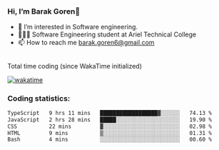 ###  Hi, I’m Barak Goren👋
- 👀 I’m interested in Software engineering.
- 👨🏼‍🎓 Software Engineering student at Ariel Technical College
- 📫 How to reach me barak.goren6@gmail.com
##
Total time coding (since WakaTime initialized)

[![wakatime](https://wakatime.com/badge/user/5cc5ec80-a806-4ca2-a704-db29274e48cd.svg)](https://wakatime.com/@5cc5ec80-a806-4ca2-a704-db29274e48cd)

   
### Coding statistics:

<!--START_SECTION:waka-->

```txt
TypeScript   9 hrs 11 mins   ██████████████████▓░░░░░░   74.13 %
JavaScript   2 hrs 28 mins   █████░░░░░░░░░░░░░░░░░░░░   19.90 %
CSS          22 mins         ▓░░░░░░░░░░░░░░░░░░░░░░░░   02.98 %
HTML         9 mins          ▒░░░░░░░░░░░░░░░░░░░░░░░░   01.31 %
Bash         4 mins          ░░░░░░░░░░░░░░░░░░░░░░░░░   00.60 %
```

<!--END_SECTION:waka-->

<!---
barakgoren/barakgoren is a ✨ special ✨ repository because its `README.md` (this file) appears on your GitHub profile.
You can click the Preview link to take a look at your changes.
--->
